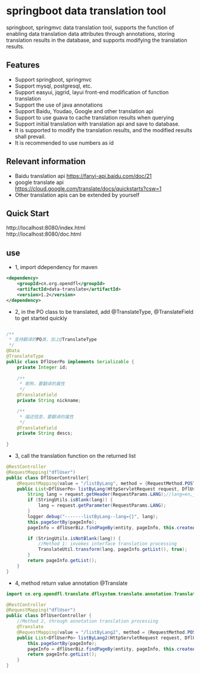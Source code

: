 # springboot data translation tool
springboot, springmvc data translation tool, supports the function of enabling data translation data attributes through annotations, storing translation results in the database, and supports modifying the translation results.

## Features
* Support springboot, springmvc
* Support mysql, postgresql, etc.
* Support easyui, jqgrid, layui front-end modification of function translation
* Support the use of java annotations
* Support Baidu, Youdao, Google and other translation api
* Support to use guava to cache translation results when querying
* Support initial translation with translation api and save to database.
* It is supported to modify the translation results, and the modified results shall prevail.
* It is recommended to use numbers as id

## Relevant information
* Baidu translation api https://fanyi-api.baidu.com/doc/21
* google translate api https://cloud.google.com/translate/docs/quickstarts?csw=1
* Other translation apis can be extended by yourself

## Quick Start
http://localhost:8080/index.html  
http://localhost:8080/doc.html

## use
* 1, import ddependency for maven
```xml
<dependency>
    <groupId>cn.org.opendfl</groupId>
    <artifactId>data-translate</artifactId>
    <version>1.2</version>
</dependency>
```
* 2, in the PO class to be translated, add @TranslateType, @TranslateField to get started quickly
```java

/**
 * 支持翻译的PO类，加上@TranslateType
 */
@Data
@TranslateType
public class DflUserPo implements Serializable {
    private Integer id;
    
    /**
     * 昵称，要翻译的属性
     */
    @TranslateField
    private String nickname;

    /**
     * 描述信息，要翻译的属性
     */
    @TranslateField
    private String descs;
    
}
```
* 3, call the translation function on the returned list
```java
@RestController
@RequestMapping("dflUser")
public class DflUserController{
    @RequestMapping(value = "/listByLang", method = {RequestMethod.POST, RequestMethod.GET})
    public List<DflUserPo> listByLang(HttpServletRequest request, DflUserPo entity, MyPageInfo<DflUserPo> pageInfo) {
        String lang = request.getHeader(RequestParams.LANG);//lang=en,jp等，主语言zh不翻译
        if (StringUtils.isBlank(lang)) {
            lang = request.getParameter(RequestParams.LANG);
        }
        logger.debug("-------listByLang--lang={}", lang);
        this.pageSortBy(pageInfo);
        pageInfo = dflUserBiz.findPageBy(entity, pageInfo, this.createAllParams(request));

        if (StringUtils.isNotBlank(lang)) {
            //Method 1: invokes interface translation processing
            TranslateUtil.transform(lang, pageInfo.getList(), true);
        }
        return pageInfo.getList();
    }
}
```
* 4, method return value annotation @Translate

```java
import cn.org.opendfl.translate.dflsystem.translate.annotation.Translate;

@RestController
@RequestMapping("dflUser")
public class DflUserController {
    //Method 2, through annotation translation processing
    @Translate
    @RequestMapping(value = "/listByLang2", method = {RequestMethod.POST, RequestMethod.GET})
    public List<DflUserPo> listByLang2(HttpServletRequest request, DflUserPo entity, MyPageInfo<DflUserPo> pageInfo) {
        this.pageSortBy(pageInfo);
        pageInfo = dflUserBiz.findPageBy(entity, pageInfo, this.createAllParams(request));
        return pageInfo.getList();
    }
}
```